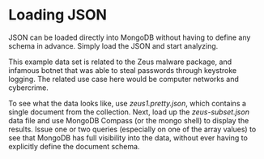 # Loading JSON

JSON can be loaded directly into MongoDB without having to define any schema in advance. Simply load the JSON and start analyzing.

This example data set is related to the Zeus malware package, and infamous botnet that was able to steal passwords through keystroke logging. The related use case here would be computer networks and cybercrime.

To see what the data looks like, use *zeus1.pretty.json*, which contains a single document from the collection. Next, load up the *zeus-subset.json* data file and use MongoDB Compass (or the mongo shell) to display the results. Issue one or two queries (especially on one of the array values) to see that MongoDB has full visibility into the data, without ever having to explicitly define the document schema. 

